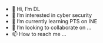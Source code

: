 - 👋 Hi, I’m DL
- 👀 I’m interested in cyber security
- 🌱 I’m currently learning PTS on INE
- 💞️ I’m looking to collaborate on ...
- 📫 How to reach me ...

<!---
fzer0/fzer0 is a ✨ special ✨ repository because its `README.md` (this file) appears on your GitHub profile.
You can click the Preview link to take a look at your changes.
--->

